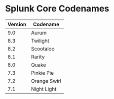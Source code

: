 # Splunk Core Codenames

| Version | Codename |
| ------- | -------- |
| 9.0 | Aurum |
| 8.3 | Twilight |
| 8.2 | Scootaloo |
| 8.1 | Rarity |
| 8.0 | Quake |
| 7.3 | Pinkie Pie |
| 7.2 | Orange Swirl |
| 7.1 | Night Light |
